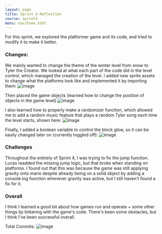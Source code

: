 ```yaml
---
layout: page
title: Sprint 4 Reflection
course: sprint4
menu: nav/home.html
---
```


For this sprint, we explored the platformer game and its code, and tried to modify it to make it better.

### Changes: 

We mainly wanted to change the theme of the winter level from snow to Tyler the Creator. We looked at what each part of the code did in the level control, which managed the creation of the level. I added new sprite assets to change what the platforms look like and implemented it by importing them:
![image](https://github.com/user-attachments/assets/0ca1d927-9e01-4312-ab9d-1b95e29324e3)

Then placed the game objects (learned how to change the position of objects in the game level)
![image](https://github.com/user-attachments/assets/4161ac28-8c15-479a-9f39-e34e5fda9fa4)

I also learned how to properly make a randomizer function, which allowed me to add a random music feature that plays a random Tyler song each time the level starts, shown here:
![image](https://github.com/user-attachments/assets/450ae17c-cb49-4a16-9efb-4defb53509ea)

Finally, I added a boolean variable to control the block glow, so it can be easily changed later on (currently toggled off):
![image](https://github.com/user-attachments/assets/4657e0d7-2276-43d4-90cd-b2143e2c268c)

### Challenges

Throughout the entirety of Sprint 4, I was trying to fix the jump function. Lucas readded the missing jump logic, but that broke when standing on platforms. I found out that this was because the game was still applying gravity onto mario despite already being on a solid object by adding a console.log function whenever gravity was active, but I still haven't found a fix for it. 

### Overall
I think I learned a good bit about how games run and operate + some other things by tinkering with the game's code. There's been some obstacles, but I think I've been successful overall.

Total Commits: 
![image](https://github.com/user-attachments/assets/c4cb1f00-b8b6-47e5-a371-d708b86e7733)